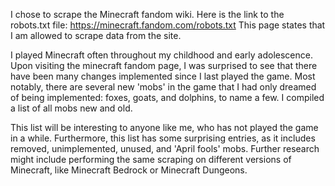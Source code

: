 I chose to scrape the Minecraft fandom wiki.
Here is the link to the robots.txt file: https://minecraft.fandom.com/robots.txt
This page states that I am allowed to scrape data from the site.



I played Minecraft often throughout my childhood and early adolescence. Upon visiting the minecraft fandom page, I was surprised to see that there have been many changes implemented since I last played the game. Most notably, there are several new 'mobs' in the game that I had only dreamed of being implemented: foxes, goats, and dolphins, to name a few. I compiled a list of all mobs new and old.

This list will be interesting to anyone like me, who has not played the game in a while. Furthermore, this list has some surprising entries, as it includes removed, unimplemented, unused, and 'April fools' mobs. Further research might include performing the same scraping on different versions of Minecraft, like Minecraft Bedrock or Minecraft Dungeons. 